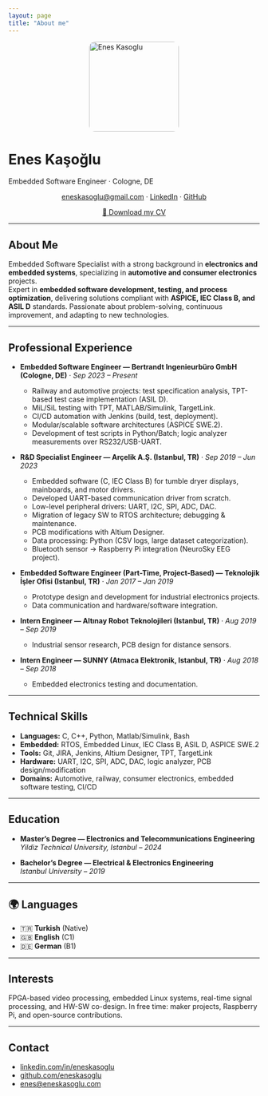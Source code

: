 ```yaml
---
layout: page
title: "About me"
---
```


<!-- Font Awesome -->
<link rel="stylesheet" href="https://cdnjs.cloudflare.com/ajax/libs/font-awesome/6.4.0/css/all.min.css">

<img src="{{ '/assets/img/me.jpg' | relative_url }}" alt="Enes Kasoglu" width="180" style="border-radius:12px;display:block;margin:0 auto 10px;" />

# Enes Kaşoğlu
Embedded Software Engineer · Cologne, DE  

<p style="text-align:center;">
  <a href="mailto:eneskasoglu@gmail.com"><i class="fas fa-envelope"></i> eneskasoglu@gmail.com</a> · 
  <a href="https://www.linkedin.com/in/eneskasoglu" target="_blank"><i class="fab fa-linkedin"></i> LinkedIn</a> · 
  <a href="https://github.com/eneskasoglu" target="_blank"><i class="fab fa-github"></i> GitHub</a>
</p>

<p style="text-align:center;">
  <a href="{{ '/assets/cv/Enes-Kasoglu-CV.pdf' | relative_url }}" class="btn btn-primary">
    📄 Download my CV
  </a>
</p>

---

## About Me
Embedded Software Specialist with a strong background in **electronics and embedded systems**, specializing in **automotive and consumer electronics** projects.  
Expert in **embedded software development, testing, and process optimization**, delivering solutions compliant with **ASPICE, IEC Class B, and ASIL D** standards. Passionate about problem-solving, continuous improvement, and adapting to new technologies.

---

## Professional Experience

- **Embedded Software Engineer — Bertrandt Ingenieurbüro GmbH (Cologne, DE)** · *Sep 2023 – Present*  
  - Railway and automotive projects: test specification analysis, TPT-based test case implementation (ASIL D).  
  - MiL/SiL testing with TPT, MATLAB/Simulink, TargetLink.  
  - CI/CD automation with Jenkins (build, test, deployment).  
  - Modular/scalable software architectures (ASPICE SWE.2).  
  - Development of test scripts in Python/Batch; logic analyzer measurements over RS232/USB-UART.  

- **R&D Specialist Engineer — Arçelik A.Ş. (Istanbul, TR)** · *Sep 2019 – Jun 2023*  
  - Embedded software (C, IEC Class B) for tumble dryer displays, mainboards, and motor drivers.  
  - Developed UART-based communication driver from scratch.  
  - Low-level peripheral drivers: UART, I2C, SPI, ADC, DAC.  
  - Migration of legacy SW to RTOS architecture; debugging & maintenance.  
  - PCB modifications with Altium Designer.  
  - Data processing: Python (CSV logs, large dataset categorization).  
  - Bluetooth sensor → Raspberry Pi integration (NeuroSky EEG project).  

- **Embedded Software Engineer (Part-Time, Project-Based) — Teknolojik İşler Ofisi (Istanbul, TR)** · *Jan 2017 – Jan 2019*  
  - Prototype design and development for industrial electronics projects.  
  - Data communication and hardware/software integration.

- **Intern Engineer — Altınay Robot Teknolojileri (Istanbul, TR)** · *Aug 2019 – Sep 2019*  
  - Industrial sensor research, PCB design for distance sensors.  

- **Intern Engineer — SUNNY (Atmaca Elektronik, Istanbul, TR)** · *Aug 2018 – Sep 2018*  
  - Embedded electronics testing and documentation.

---

## Technical Skills
- **Languages:** C, C++, Python, Matlab/Simulink, Bash  
- **Embedded:** RTOS, Embedded Linux, IEC Class B, ASIL D, ASPICE SWE.2  
- **Tools:** Git, JIRA, Jenkins, Altium Designer, TPT, TargetLink  
- **Hardware:** UART, I2C, SPI, ADC, DAC, logic analyzer, PCB design/modification  
- **Domains:** Automotive, railway, consumer electronics, embedded software testing, CI/CD

---

## Education
- **Master’s Degree — Electronics and Telecommunications Engineering**  
  *Yildiz Technical University, Istanbul – 2024*

- **Bachelor’s Degree — Electrical & Electronics Engineering**  
  *Istanbul University – 2019*

---

## 🌍 Languages
- 🇹🇷 **Turkish** (Native)  
- 🇬🇧 **English** (C1)  
- 🇩🇪 **German** (B1)  

---

## Interests
FPGA-based video processing, embedded Linux systems, real-time signal processing, and HW-SW co-design. In free time: maker projects, Raspberry Pi, and open-source contributions.

---

## Contact
- <i class="fab fa-linkedin"></i> [linkedin.com/in/eneskasoglu](https://www.linkedin.com/in/eneskasoglu)  
- <i class="fab fa-github"></i> [github.com/eneskasoglu](https://github.com/eneskasoglu)  
- <i class="fas fa-envelope"></i> [enes@eneskasoglu.com](mailto:enes@eneskasoglu.com)